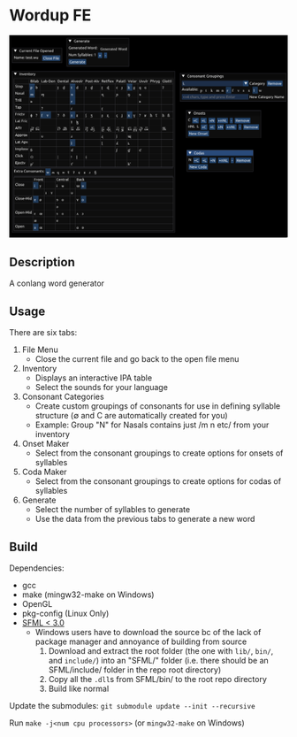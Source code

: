 # Wordup FE

![screenshot](./screenshot.png)

## Description

A conlang word generator

## Usage

There are six tabs:

1. File Menu
   - Close the current file and go back to the open file menu
2. Inventory
   - Displays an interactive IPA table
   - Select the sounds for your language
3. Consonant Categories
   - Create custom groupings of consonants for use in defining syllable structure (∅ and C are automatically created for you)
   - Example: Group "N" for Nasals contains just /m n etc/ from your inventory
4. Onset Maker
   - Select from the consonant groupings to create options for onsets of syllables
5. Coda Maker
   - Select from the consonant groupings to create options for codas of syllables
6. Generate
   - Select the number of syllables to generate
   - Use the data from the previous tabs to generate a new word

## Build

Dependencies:

- gcc
- make (mingw32-make on Windows)
- OpenGL
- pkg-config (Linux Only)
- [SFML < 3.0](https://www.sfml-dev.org/download/sfml/2.6.1/)
   + Windows users have to download the source bc of the lack of package manager and annoyance of building from source
      1. Download and extract the root folder (the one with `lib/`, `bin/`, and `include/`) into an "SFML/" folder (i.e. there should be an SFML/include/ folder in the repo root directory)
      2. Copy all the `.dll`s from SFML/bin/ to the root repo directory
      3. Build like normal

Update the submodules: `git submodule update --init --recursive`

Run `make -j<num cpu processors>` (or `mingw32-make` on Windows)


